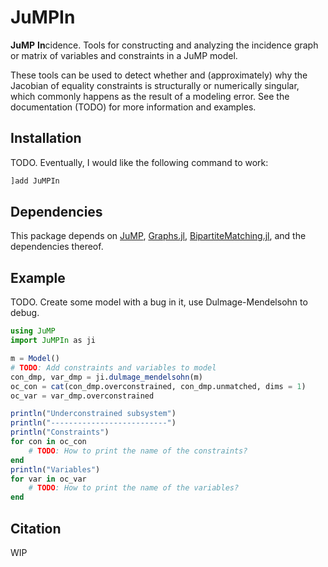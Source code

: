 # JuMPIn
**JuMP** **In**cidence. Tools for constructing and analyzing the
incidence graph or matrix of variables and constraints in a JuMP model.

These tools can be used to detect whether and (approximately) why the
Jacobian of equality constraints is structurally or numerically singular,
which commonly happens as the result of a modeling error.
See the documentation (TODO) for more information and examples.

## Installation
TODO. Eventually, I would like the following command to work:
```julia
]add JuMPIn
```

## Dependencies
This package depends on
[JuMP](https://github.com/jump-dev/jump.jl),
[Graphs.jl](https://github.com/JuliaGraphs/Graphs.jl),
[BipartiteMatching.jl](https://github.com/IsaacRudich/BipartiteMatching.jl),
and the dependencies thereof.

## Example
TODO. Create some model with a bug in it, use Dulmage-Mendelsohn to debug.
```julia
using JuMP
import JuMPIn as ji

m = Model()
# TODO: Add constraints and variables to model
con_dmp, var_dmp = ji.dulmage_mendelsohn(m)
oc_con = cat(con_dmp.overconstrained, con_dmp.unmatched, dims = 1)
oc_var = var_dmp.overconstrained

println("Underconstrained subsystem")
println("--------------------------")
println("Constraints")
for con in oc_con
    # TODO: How to print the name of the constraints?
end
println("Variables")
for var in oc_var
    # TODO: How to print the name of the variables?
end
```

## Citation
WIP
